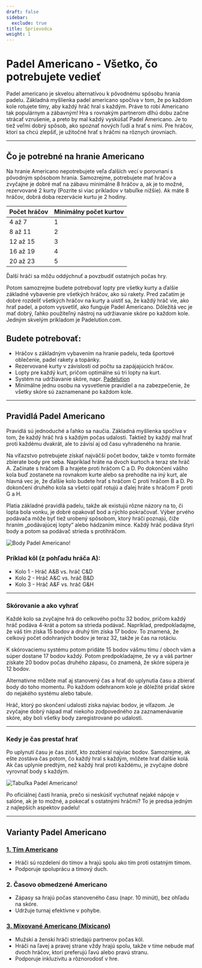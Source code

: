 ```yaml
---
draft: false
sidebar:
  exclude: true
title: Sprievodca
weight: 1
---
```

# Padel Americano - Všetko, čo potrebujete vedieť

Padel americano je skvelou alternatívou k pôvodnému spôsobu hrania padelu. Základná myšlienka padel americano spočíva v tom, že po každom kole rotujete tímy, aby každý hráč hral s každým. Práve to robí Americano tak populárnym a zábavným! Hra s rovnakým partnerom dlhú dobu začne strácať vzrušenie, a preto by mal každý vyskúšať Padel Americano. Je to tiež veľmi dobrý spôsob, ako spoznať nových ľudí a hrať s nimi. Pre hráčov, ktorí sa chcú zlepšiť, je užitočné hrať s hráčmi na rôznych úrovniach.

---

## Čo je potrebné na hranie Americano

Na hranie Americano nepotrebujete veľa ďalších vecí v porovnaní s pôvodným spôsobom hrania. Samozrejme, potrebujete mať hráčov a zvyčajne je dobré mať na zábavu minimálne 8 hráčov a, ak je to možné, rezervované 2 kurty (Pozrite si viac príkladov v tabuľke nižšie). Ak máte 8 hráčov, dobrá doba rezervácie kurtu je 2 hodiny.

| Počet hráčov                                         | Minimálny počet kurtov |
|------------------------------------------------------|------------------------|
|                           4 až 7                      |             1          |
|                          8 až 11                      |             2          |
|                          12 až 15                     |             3          |
|                          16 až 19                     |             4          |
|                          20 až 23                     |             5          |



Ďalší hráči sa môžu oddýchnuť a povzbudiť ostatných počas hry.

Potom samozrejme budete potrebovať lopty pre všetky kurty a ďalšie základné vybavenie pre všetkých hráčov, ako sú rakety. Pred začatím je dobré rozdeliť všetkých hráčov na kurty a uistiť sa, že každý hráč vie, ako hrať padel, a potom vysvetliť, ako funguje Padel Americano. Dôležitá vec je mať dobrý, ľahko použiteľný nástroj na udržiavanie skóre po každom kole. Jedným skvelým príkladom je Padelution.com.

## Budete potrebovať:

- Hráčov s základným vybavením na hranie padelu, teda športové oblečenie, padel rakety a topánky.
- Rezervované kurty v závislosti od počtu sa zapájajúcich hráčov.
- Lopty pre každý kurt, pričom optimálne sú tri lopty na kurt.
- Systém na udržiavanie skóre, napr. [Padelution](https://padelution.com/americano)
- Minimálne jednu osobu na vysvetlenie pravidiel a na zabezpečenie, že všetky skóre sú zaznamenané po každom kole.

---
## Pravidlá Padel Americano

Pravidlá sú jednoduché a ľahko sa naučia. Základná myšlienka spočíva v tom, že každý hráč hrá s každým počas udalosti. Taktiež by každý mal hrať proti každému dvakrát, ale to závisí aj od času vyhradeného na hranie.

Na víťazstvo potrebujete získať najväčší počet bodov, takže v tomto formáte zbierate body pre seba. Napríklad hráte na dvoch kurtoch a teraz ste hráč A. Začínate s hráčom B a hrajete proti hráčom C a D. Po dokončení vášho kola buď zostanete na rovnakom kurte alebo sa prehodíte na iný kurt, ale hlavná vec je, že ďalšie kolo budete hrať s hráčom C proti hráčom B a D. Po dokončení druhého kola sa všetci opäť rotujú a ďalej hráte s hráčom F proti G a H.

Platia základné pravidlá padelu, takže ak existujú rôzne názory na to, či lopta bola vonku, je dobré opakovať bod a rýchlo pokračovať. Výber prvého podávača môže byť tiež urobený spôsobom, ktorý hráči poznajú, čiže hraním „podávajúcej lopty“ alebo hádzaním mince. Každý hráč podáva štyri body a potom sa podávač strieda s protihráčom.

![Body Padel Americano!](/sk/images/padel-americano.png "Body Padel Americano!")

### Príklad kôl (z pohľadu hráča A):
- Kolo 1 - Hráč A&B vs. hráč C&D
- Kolo 2 - Hráč A&C vs. hráč B&D
- Kolo 3 - Hráč A&F vs. hráč G&H

---

### Skórovanie a ako vyhrať
Každé kolo sa zvyčajne hrá do celkového počtu 32 bodov, pričom každý hráč podáva 4-krát a potom sa strieda podávač. Napríklad, predpokladajme, že váš tím získa 15 bodov a druhý tím získa 17 bodov. To znamená, že celkový počet odohraných bodov je teraz 32, takže je čas na rotáciu.

K skórovaciemu systému potom pridáte 15 bodov vášmu tímu / oboch vám a súper dostane 17 bodov každý. Potom predpokladajme, že vy a váš partner získate 20 bodov počas druhého zápasu, čo znamená, že skóre súpera je 12 bodov.

Alternatívne môžete mať aj stanovený čas a hrať do uplynutia času a zbierať body do toho momentu. Po každom odehranom kole je dôležité pridať skóre do nejakého systému alebo tabule.

Hráč, ktorý po skončení udalosti získa najviac bodov, je víťazom. Je zvyčajne dobrý nápad mať niekoho zodpovedného za zaznamenávanie skóre, aby boli všetky body zaregistrované po udalosti.

---

### Kedy je čas prestať hrať
Po uplynutí času je čas zistiť, kto zozbieral najviac bodov. Samozrejme, ak ešte zostáva čas potom, čo každý hral s každým, môžete hrať ďalšie kolá. Ak čas uplynie predtým, než každý hral proti každému, je zvyčajne dobré vyrovnať body s každým.

![Tabuľka Padel Americano!](/sk/assets/padel-americano-scoreboard.png "Tabuľka Padel Americano!")

Po oficiálnej časti hrania, prečo si neskúsiť vychutnať nejaké nápoje v salóne, ak je to možné, a pokecať s ostatnými hráčmi? To je predsa jedným z najlepších aspektov padelu!

---

## Varianty Padel Americano

### [1. Tím Americano](/sk/team-americano)
- Hráči sú rozdelení do tímov a hrajú spolu ako tím proti ostatným tímom.
- Podporuje spoluprácu a tímový duch.

### 2. Časovo obmedzené Americano
- Zápasy sa hrajú počas stanoveného času (napr. 10 minút), bez ohľadu na skóre.
- Udržuje turnaj efektívne v pohybe.

### [3. Mixované Americano (Mixicano)](/sk/mixicano)
- Mužskí a ženskí hráči striedajú partnerov počas kôl.
- Hráči na ľavej a pravej strane vždy hrajú spolu, takže v tíme nebude mať dvoch hráčov, ktorí preferujú ľavú alebo pravú stranu.
- Podporuje inkluzivitu a rôznorodosť v hre.